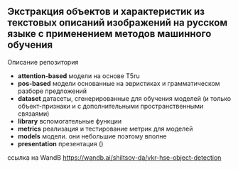 ## Экстракция объектов и характеристик из текстовых описаний изображений на русском языке с применением методов машинного обучения

Описание репозитория

- **attention-based** модели на основе T5ru
- **pos-based** модели основанные на эвристиках и грамматическом разборе предложений
- **dataset** датасеты, сгенерированные для обучения моделей (и только объект-признаки и с дополнительными пространственными связаями)
- **library** вспомогательные функции
- **metrics** реализация и тестирование метрик для моделей
- **models** модели. они небольшие поэтому вполне
- **presentation** презентация ()

ссылка на WandB https://wandb.ai/shiltsov-da/vkr-hse-object-detection
